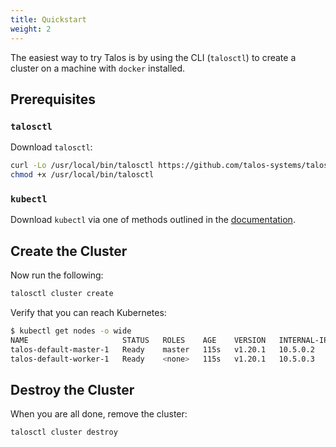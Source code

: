 ```yaml
---
title: Quickstart
weight: 2
---
```


The easiest way to try Talos is by using the CLI (`talosctl`) to create a cluster on a machine with `docker` installed.

## Prerequisites

### `talosctl`

Download `talosctl`:

```bash
curl -Lo /usr/local/bin/talosctl https://github.com/talos-systems/talos/releases/latest/download/talosctl-$(uname -s | tr "[:upper:]" "[:lower:]")-amd64
chmod +x /usr/local/bin/talosctl
```

### `kubectl`

Download `kubectl` via one of methods outlined in the [documentation](https://kubernetes.io/docs/tasks/tools/install-kubectl/).

## Create the Cluster

Now run the following:

```bash
talosctl cluster create
```

Verify that you can reach Kubernetes:

```bash
$ kubectl get nodes -o wide
NAME                     STATUS   ROLES    AGE    VERSION   INTERNAL-IP   EXTERNAL-IP   OS-IMAGE         KERNEL-VERSION   CONTAINER-RUNTIME
talos-default-master-1   Ready    master   115s   v1.20.1   10.5.0.2      <none>        Talos (v0.8.0)   <host kernel>    containerd://1.4.3
talos-default-worker-1   Ready    <none>   115s   v1.20.1   10.5.0.3      <none>        Talos (v0.8.0)   <host kernel>    containerd://1.4.3
```

## Destroy the Cluster

When you are all done, remove the cluster:

```bash
talosctl cluster destroy
```
